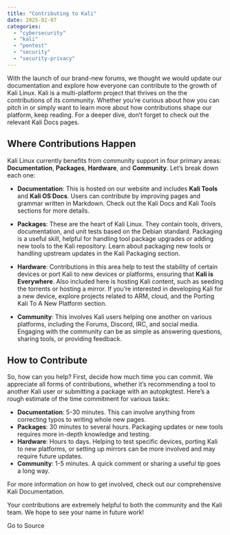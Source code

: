 ```yaml
---
title: "Contributing to Kali"
date: 2025-02-07
categories: 
  - "cybersecurity"
  - "kali"
  - "pentest"
  - "security"
  - "security-privacy"
---
```


With the launch of our brand-new forums, we thought we would update our documentation and explore how everyone can contribute to the growth of Kali Linux. Kali is a multi-platform project that thrives on the the contributions of its community. Whether you’re curious about how you can pitch in or simply want to learn more about how contributions shape our platform, keep reading. For a deeper dive, don’t forget to check out the relevant Kali Docs pages.

## Where Contributions Happen

Kali Linux currently benefits from community support in four primary areas: **Documentation**, **Packages**, **Hardware**, and **Community**. Let’s break down each one:

- **Documentation**: This is hosted on our website and includes **Kali Tools** and **Kali OS Docs**. Users can contribute by improving pages and grammar written in Markdown. Check out the Kali Docs and Kali Tools sections for more details.
    
- **Packages**: These are the heart of Kali Linux. They contain tools, drivers, documentation, and unit tests based on the Debian standard. Packaging is a useful skill, helpful for handling tool package upgrades or adding new tools to the Kali repository. Learn about packaging new tools or handling upstream updates in the Kali Packaging section.
    
- **Hardware**: Contributions in this area help to test the stability of certain devices or port Kali to new devices or platforms, ensuring that **Kali is Everywhere**. Also included here is hosting Kali content, such as seeding the torrents or hosting a mirror. If you’re interested in developing Kali for a new device, explore projects related to ARM, cloud, and the Porting Kali To A New Platform section.
    
- **Community**: This involves Kali users helping one another on various platforms, including the Forums, Discord, IRC, and social media. Engaging with the community can be as simple as answering questions, sharing tools, or providing feedback.
    

## How to Contribute

So, how can you help? First, decide how much time you can commit. We appreciate all forms of contributions, whether it’s recommending a tool to another Kali user or submitting a package with an autopkgtest. Here’s a rough estimate of the time commitment for various tasks:

- **Documentation**: 5-30 minutes. This can involve anything from correcting typos to writing whole new pages.
- **Packages**: 30 minutes to several hours. Packaging updates or new tools requires more in-depth knowledge and testing.
- **Hardware**: Hours to days. Helping to test specific devices, porting Kali to new platforms, or setting up mirrors can be more involved and may require future updates.
- **Community**: 1-5 minutes. A quick comment or sharing a useful tip goes a long way.

For more information on how to get involved, check out our comprehensive Kali Documentation.

Your contributions are extremely helpful to both the community and the Kali team. We hope to see your name in future work!

Go to Source
